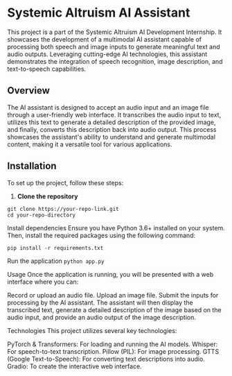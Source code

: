 # Systemic Altruism AI Assistant

This project is a part of the Systemic Altruism AI Development Internship. It showcases the development of a multimodal AI assistant capable of processing both speech and image inputs to generate meaningful text and audio outputs. Leveraging cutting-edge AI technologies, this assistant demonstrates the integration of speech recognition, image description, and text-to-speech capabilities.

## Overview

The AI assistant is designed to accept an audio input and an image file through a user-friendly web interface. It transcribes the audio input to text, utilizes this text to generate a detailed description of the provided image, and finally, converts this description back into audio output. This process showcases the assistant's ability to understand and generate multimodal content, making it a versatile tool for various applications.

## Installation

To set up the project, follow these steps:

1. **Clone the repository**

```
git clone https://your-repo-link.git
cd your-repo-directory
```
Install dependencies
Ensure you have Python 3.6+ installed on your system. Then, install the required packages using the following command:

```pip install -r requirements.txt```

Run the application
```python app.py```

Usage
Once the application is running, you will be presented with a web interface where you can:

Record or upload an audio file.
Upload an image file.
Submit the inputs for processing by the AI assistant.
The assistant will then display the transcribed text, generate a detailed description of the image based on the audio input, and provide an audio output of the image description.

Technologies
This project utilizes several key technologies:

PyTorch & Transformers: For loading and running the AI models.
Whisper: For speech-to-text transcription.
Pillow (PIL): For image processing.
GTTS (Google Text-to-Speech): For converting text descriptions into audio.
Gradio: To create the interactive web interface.
